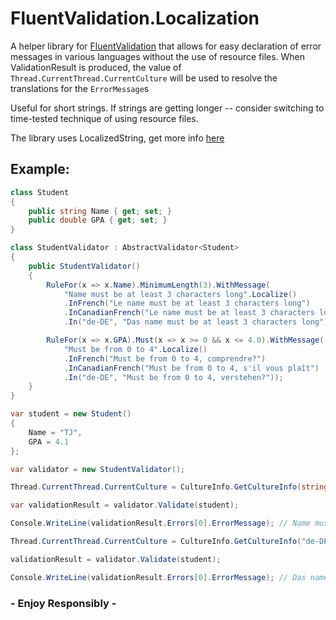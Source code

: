 # FluentValidation.Localization
A helper library for [FluentValidation](https://github.com/JeremySkinner/FluentValidation) that allows for easy declaration of error messages in various languages without the use of resource files. When ValidationResult is produced, the value of `Thread.CurrentThread.CurrentCulture` will be used to resolve the translations for the `ErrorMessage`s

Useful for short strings. If strings are getting longer -- consider switching to time-tested technique of using resource files.

The library uses LocalizedString, get more info [here](https://github.com/clearwaterstream/LocalizedString)

## Example:

```csharp
class Student
{
    public string Name { get; set; }
    public double GPA { get; set; }
}

class StudentValidator : AbstractValidator<Student>
{
    public StudentValidator()
    {
        RuleFor(x => x.Name).MinimumLength(3).WithMessage(
            "Name must be at least 3 characters long".Localize()
            .InFrench("Le name must be at least 3 characters long")
            .InCanadianFrench("Le name must be at least 3 characters long, éh")
            .In("de-DE", "Das name must be at least 3 characters long"));

        RuleFor(x => x.GPA).Must(x => x >= 0 && x <= 4.0).WithMessage(
            "Must be from 0 to 4".Localize()
            .InFrench("Must be from 0 to 4, comprendre?")
            .InCanadianFrench("Must be from 0 to 4, s'il vous plaît")
            .In("de-DE", "Must be from 0 to 4, verstehen?"));
    }
}

var student = new Student()
{
    Name = "TJ",
    GPA = 4.1
};

var validator = new StudentValidator();

Thread.CurrentThread.CurrentCulture = CultureInfo.GetCultureInfo(string.Empty); // invariant

var validationResult = validator.Validate(student);

Console.WriteLine(validationResult.Errors[0].ErrorMessage); // Name must be at least 3 characters long

Thread.CurrentThread.CurrentCulture = CultureInfo.GetCultureInfo("de-DE");

validationResult = validator.Validate(student);

Console.WriteLine(validationResult.Errors[0].ErrorMessage); // Das name must be at least 3 characters long
```

### - Enjoy Responsibly -
